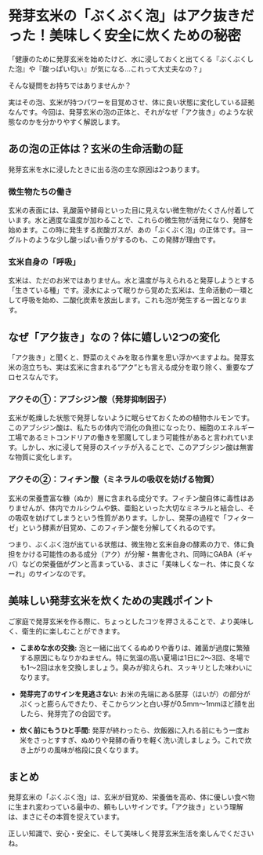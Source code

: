 # 発芽玄米の「ぶくぶく泡」はアク抜きだった！美味しく安全に炊くための秘密

「健康のために発芽玄米を始めたけど、水に浸しておくと出てくる『ぶくぶくした泡』や『酸っぱい匂い』が気になる…これって大丈夫なの？」

そんな疑問をお持ちではありませんか？

実はその泡、玄米が持つパワーを目覚めさせ、体に良い状態に変化している証拠なんです。今回は、発芽玄米の泡の正体と、それがなぜ「アク抜き」のような状態なのかを分かりやすく解説します。

## あの泡の正体は？玄米の生命活動の証

発芽玄米を水に浸したときに出る泡の主な原因は2つあります。

### 微生物たちの働き

玄米の表面には、乳酸菌や酵母といった目に見えない微生物がたくさん付着しています。水と適度な温度が加わることで、これらの微生物が活発になり、発酵を始めます。この時に発生する炭酸ガスが、あの「ぶくぶく泡」の正体です。ヨーグルトのような少し酸っぱい香りがするのも、この発酵が理由です。

### 玄米自身の「呼吸」

玄米は、ただのお米ではありません。水と温度が与えられると発芽しようとする「生きている種」です。浸水によって眠りから覚めた玄米は、生命活動の一環として呼吸を始め、二酸化炭素を放出します。これも泡が発生する一因となります。

## なぜ「アク抜き」なの？体に嬉しい2つの変化

「アク抜き」と聞くと、野菜のえぐみを取る作業を思い浮かべますよね。発芽玄米の泡立ちも、実は玄米に含まれる“アク”とも言える成分を取り除く、重要なプロセスなんです。

### アクその①：アブシジン酸（発芽抑制因子）

玄米が乾燥した状態で発芽しないように眠らせておくための植物ホルモンです。このアブシジン酸は、私たちの体内で消化の負担になったり、細胞のエネルギー工場であるミトコンドリアの働きを邪魔してしまう可能性があると言われています。しかし、水に浸して発芽のスイッチが入ることで、このアブシジン酸は無害な物質に変化します。

### アクその②：フィチン酸（ミネラルの吸収を妨げる物質）

玄米の栄養豊富な糠（ぬか）層に含まれる成分です。フィチン酸自体に毒性はありませんが、体内でカルシウムや鉄、亜鉛といった大切なミネラルと結合し、その吸収を妨げてしまうという性質があります。しかし、発芽の過程で「フィターゼ」という酵素が目覚め、このフィチン酸を分解してくれるのです。

つまり、ぶくぶく泡が出ている状態は、微生物と玄米自身の酵素の力で、体に負担をかける可能性のある成分（アク）が分解・無害化され、同時にGABA（ギャバ）などの栄養価がグンと高まっている、まさに「美味しくなーれ、体に良くなーれ」のサインなのです。

## 美味しい発芽玄米を炊くための実践ポイント

ご家庭で発芽玄米を作る際に、ちょっとしたコツを押さえることで、より美味しく、衛生的に楽しむことができます。

*   **こまめな水の交換:**
    泡と一緒に出てくるぬめりや香りは、雑菌が過度に繁殖する原因にもなりかねません。特に気温の高い夏場は1日に2〜3回、冬場でも1〜2回は水を交換しましょう。臭みが抑えられ、スッキリとした味わいになります。

*   **発芽完了のサインを見逃さない:**
    お米の先端にある胚芽（はいが）の部分がぷくっと膨らんできたり、そこからツンと白い芽が0.5mm〜1mmほど顔を出したら、発芽完了の合図です。

*   **炊く前にもうひと手間:**
    発芽が終わったら、炊飯器に入れる前にもう一度お米をさっとすすぎ、ぬめりや発酵の香りを軽く洗い流しましょう。これで炊き上がりの風味が格段に良くなります。

## まとめ

発芽玄米の「ぶくぶく泡」は、玄米が目覚め、栄養価を高め、体に優しい食べ物に生まれ変わっている最中の、頼もしいサインです。「アク抜き」という理解は、まさにその本質を捉えています。

正しい知識で、安心・安全に、そして美味しく発芽玄米生活を楽しんでくださいね。
